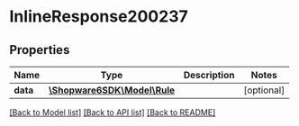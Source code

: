 # InlineResponse200237

## Properties
Name | Type | Description | Notes
------------ | ------------- | ------------- | -------------
**data** | [**\Shopware6SDK\Model\Rule**](Rule.md) |  | [optional] 

[[Back to Model list]](../../README.md#documentation-for-models) [[Back to API list]](../../README.md#documentation-for-api-endpoints) [[Back to README]](../../README.md)

